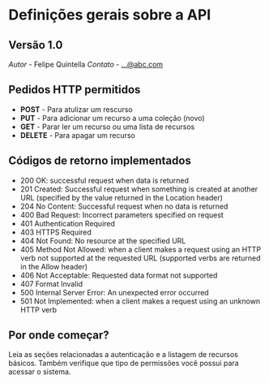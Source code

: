 
# Definições gerais sobre a API

## Versão 1.0
*Autor* - Felipe Quintella
*Contato* - ...@abc.com

## Pedidos HTTP permitidos

- **POST** - Para atulizar um rescurso
- **PUT** - Para adicionar um recurso a uma coleção (novo)
- **GET** - Parar ler um recurso ou uma lista de recursos
- **DELETE** - Para apagar um recurso


## Códigos de retorno implementados

 * 200 OK: successful request when data is returned
 * 201 Created: Successful request when something is created at another URL (specified by the value returned in the Location header)
 * 204 No Content: Successful request when no data is returned
 * 400 Bad Request: Incorrect parameters specified on request
 * 401 Authentication Required
 * 403 HTTPS Required
 * 404 Not Found: No resource at the specified URL
 * 405 Method Not Allowed: when a client makes a request using an HTTP verb not supported at the requested URL (supported verbs are returned in the Allow header)
 * 406 Not Acceptable: Requested data format not supported
 * 407 Format Invalid
 * 500 Internal Server Error: An unexpected error occurred
 * 501 Not Implemented: when a client makes a request using an unknown HTTP verb

## Por onde começar?

 Leia as seções relacionadas a autenticação e a listagem de recursos básicos. Também verifique que tipo de permissões você possui para acessar o sistema.

